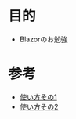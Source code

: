 # 目的
- Blazorのお勉強

# 参考
- [使い方その1](https://aimek-developer.blogspot.com/2020/11/blazor-webassemblyvscode.html)
- [使い方その2](https://blogs.jp.infragistics.com/entry/blazor-getting-started-vscode)
